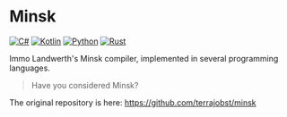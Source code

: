 # Minsk

[![C#](https://github.com/Phytolizer/Minsk/actions/workflows/cs.yml/badge.svg)](https://github.com/Phytolizer/Minsk/actions/workflows/cs.yml)
[![Kotlin](https://github.com/Phytolizer/Minsk/actions/workflows/kt.yml/badge.svg)](https://github.com/Phytolizer/Minsk/actions/workflows/kt.yml)
[![Python](https://github.com/Phytolizer/Minsk/actions/workflows/py.yml/badge.svg)](https://github.com/Phytolizer/Minsk/actions/workflows/py.yml)
[![Rust](https://github.com/Phytolizer/Minsk/actions/workflows/rust.yml/badge.svg)](https://github.com/Phytolizer/Minsk/actions/workflows/rust.yml)

Immo Landwerth's Minsk compiler, implemented in several programming languages.

> Have you considered Minsk?

The original repository is here: https://github.com/terrajobst/minsk
